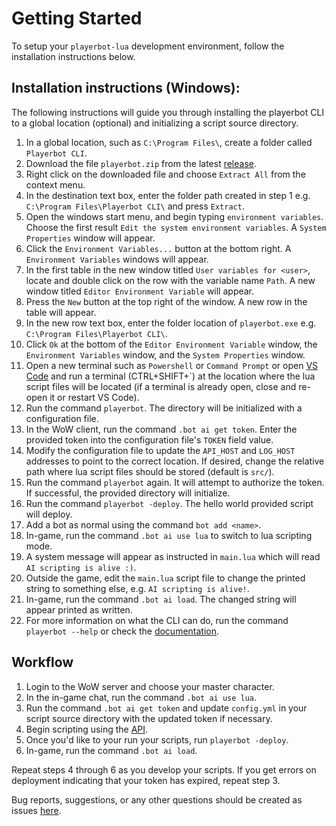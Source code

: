 # Getting Started

To setup your `playerbot-lua` development environment, follow the installation instructions below.

## Installation instructions (Windows):

The following instructions will guide you through installing the playerbot CLI to a global location (optional) and initializing a script source directory.

1. In a global location, such as `C:\Program Files\`, create a folder called `Playerbot CLI`.
2. Download the file `playerbot.zip` from the latest [release](https://github.com/nate123456/playerbot-lua/releases).
3. Right click on the downloaded file and choose `Extract All` from the context menu.
4. In the destination text box, enter the folder path created in step 1 e.g. `C:\Program Files\Playerbot CLI\` and press `Extract`.
5. Open the windows start menu, and begin typing `environment variables`. Choose the first result `Edit the system environment variables`. A `System Properties` window will appear.
6. Click the `Environment Variables...` button at the bottom right. A `Environment Variables` windows will appear.
7. In the first table in the new window titled `User variables for <user>`, locate and double click on the row with the variable name `Path`. A new window titled `Editor Environment Variable` will appear.
8. Press the `New` button at the top right of the window. A new row in the table will appear.
9. In the new row text box, enter the folder location of `playerbot.exe` e.g. `C:\Program Files\Playerbot CLI\`.
10. Click `Ok` at the bottom of the `Editor Environment Variable` window, the `Environment Variables` window, and the `System Properties` window.
11. Open a new terminal such as `Powershell` or `Command Prompt` or open [VS Code](https://code.visualstudio.com/) and run a terminal (CTRL+SHIFT+`) at the location where the lua script files will be located (if a terminal is already open, close and re-open it or restart VS Code).
12. Run the command `playerbot`. The directory will be initialized with a configuration file.
13. In the WoW client, run the command `.bot ai get token`. Enter the provided token into the configuration file's `TOKEN` field value.
14. Modify the configuration file to update the `API_HOST` and `LOG_HOST` addresses to point to the correct location. If desired, change the relative path where lua script files should be stored (default is `src/`).
15. Run the command `playerbot` again. It will attempt to authorize the token. If successful, the provided directory will initialize.
16. Run the command `playerbot -deploy`. The hello world provided script will deploy.
17. Add a bot as normal using the command `bot add <name>`.
18. In-game, run the command `.bot ai use lua` to switch to lua scripting mode.
19. A system message will appear as instructed in `main.lua` which will read `AI scripting is alive :)`.
20. Outside the game, edit the `main.lua` script file to change the printed string to something else, e.g. `AI scripting is alive!`.
21. In-game, run the command `.bot ai load`. The changed string will appear printed as written.
22. For more information on what the CLI can do, run the command `playerbot --help` or check the [documentation](https://nate123456.github.io/playerbot-lua/).

## Workflow

1. Login to the WoW server and choose your master character.
2. In the in-game chat, run the command `.bot ai use lua`.
3. Run the command `.bot ai get token` and update `config.yml` in your script source directory with the updated token if necessary.
4. Begin scripting using the [API](api/index.md).
5. Once you'd like to your run your scripts, run `playerbot -deploy`.
6. In-game, run the command `.bot ai load`.

Repeat steps 4 through 6 as you develop your scripts. If you get errors on deployment indicating that your token has expired, repeat step 3.

Bug reports, suggestions, or any other questions should be created as issues [here](https://github.com/nate123456/playerbot-lua/issues).
